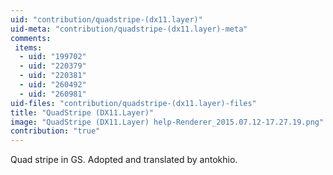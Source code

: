 ```yaml
---
uid: "contribution/quadstripe-(dx11.layer)"
uid-meta: "contribution/quadstripe-(dx11.layer)-meta"
comments: 
 items: 
  - uid: "199702"
  - uid: "220379"
  - uid: "220381"
  - uid: "260492"
  - uid: "260981"
uid-files: "contribution/quadstripe-(dx11.layer)-files"
title: "QuadStripe (DX11.Layer)"
image: "QuadStripe (DX11.Layer) help-Renderer_2015.07.12-17.27.19.png"
contribution: "true"
---
```


Quad stripe in GS.
Adopted and translated by antokhio.